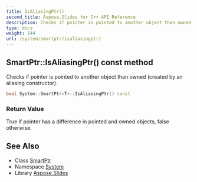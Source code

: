 ```yaml
---
title: IsAliasingPtr()
second_title: Aspose.Slides for C++ API Reference
description: Checks if pointer is pointed to another object than owned (created by an aliasing constructor).
type: docs
weight: 144
url: /system/smartptr/isaliasingptr/
---
```

## SmartPtr::IsAliasingPtr() const method


Checks if pointer is pointed to another object than owned (created by an aliasing constructor).

```cpp
bool System::SmartPtr<T>::IsAliasingPtr() const
```


### Return Value

True if pointer has a difference in pointed and owned objects, false otherwise.

## See Also

* Class [SmartPtr](../)
* Namespace [System](../../)
* Library [Aspose.Slides](../../../)